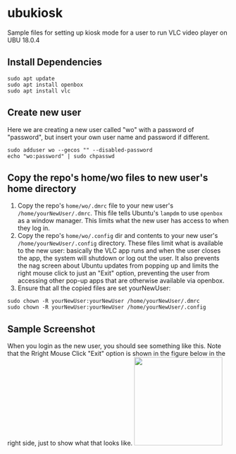 # ubukiosk
Sample files for setting up kiosk mode for a user to run VLC video player on UBU 18.0.4

## Install Dependencies
```
sudo apt update
sudo apt install openbox
sudo apt install vlc
```

## Create new user
Here we are creating a new user called "wo" with a password of "password", but insert your own user name and password if different.
```
sudo adduser wo --gecos "" --disabled-password
echo "wo:password" | sudo chpasswd
```
## Copy the repo's home/wo files to new user's home directory
1. Copy the repo's `home/wo/.dmrc` file to your new user's `/home/yourNewUser/.dmrc`.  This file tells Ubuntu's `lampdm` to use `openbox` as a window manager.  This limits what the new user has access to when they log in.
2. Copy the repo's `home/wo/.config` dir and contents to your new user's `/home/yourNewUser/.config` directory.  These files limit what is available to the new user: basically the VLC app runs and when the user closes the app, the system will shutdown or log out the user.  It also prevents the nag screen about Ubuntu updates from popping up and limits the right mouse click to just an "Exit" option, preventing the user from accessing other pop-up apps that are otherwise available via openbox.
3. Ensure that all the copied files are set yourNewUser:

```
sudo chown -R yourNewUser:yourNewUser /home/yourNewUser/.dmrc
sudo chown -R yourNewUser:yourNewUser /home/yourNewUser/.config
```
## Sample Screenshot
When you login as the new user, you should see something like this.  Note that the Rright Mouse Click "Exit" option is shown in the figure below in the right side, just to show what that looks like.
<img src="./simple_kiosk.jpg" width="200" height="200">
